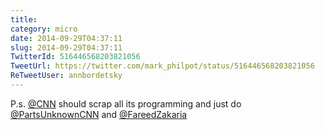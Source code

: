 ```yaml
---
title: 
category: micro
date: 2014-09-29T04:37:11
slug: 2014-09-29T04:37:11
TwitterId: 516446568203821056
TweetUrl: https://twitter.com/mark_philpot/status/516446568203821056
ReTweetUser: annbordetsky
---
```


<i class="fa fa-retweet" aria-hidden="true"></i> P.s. [@CNN](https://twitter.com/CNN) should scrap all its programming and just do [@PartsUnknownCNN](https://twitter.com/PartsUnknownCNN) and [@FareedZakaria](https://twitter.com/FareedZakaria)